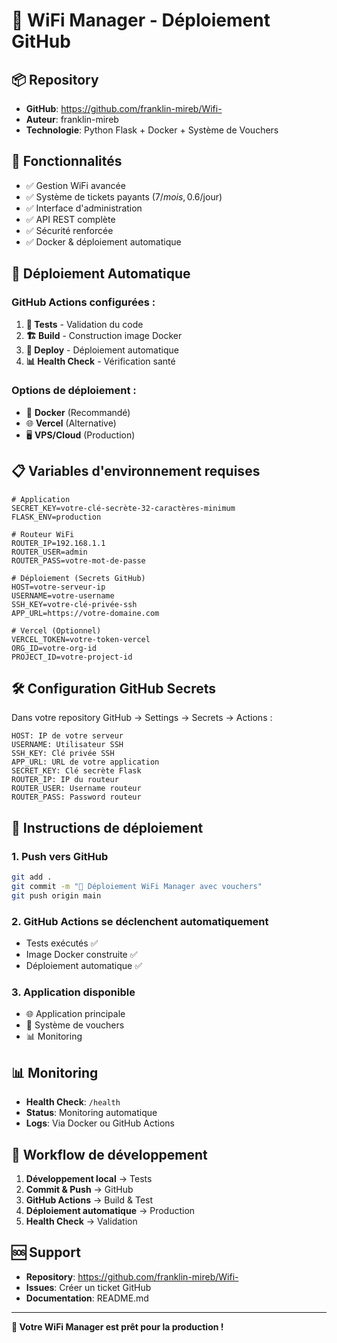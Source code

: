 # 🚀 WiFi Manager - Déploiement GitHub

## 📦 Repository
- **GitHub**: https://github.com/franklin-mireb/Wifi-
- **Auteur**: franklin-mireb
- **Technologie**: Python Flask + Docker + Système de Vouchers

## 🎯 Fonctionnalités
- ✅ Gestion WiFi avancée
- ✅ Système de tickets payants (7$/mois, 0.6$/jour)
- ✅ Interface d'administration
- ✅ API REST complète
- ✅ Sécurité renforcée
- ✅ Docker & déploiement automatique

## 🚀 Déploiement Automatique

### GitHub Actions configurées :
1. **🧪 Tests** - Validation du code
2. **🏗️ Build** - Construction image Docker
3. **🚀 Deploy** - Déploiement automatique
4. **📊 Health Check** - Vérification santé

### Options de déploiement :
- 🐳 **Docker** (Recommandé)
- 🌐 **Vercel** (Alternative)
- 🖥️ **VPS/Cloud** (Production)

## 📋 Variables d'environnement requises

```env
# Application
SECRET_KEY=votre-clé-secrète-32-caractères-minimum
FLASK_ENV=production

# Routeur WiFi
ROUTER_IP=192.168.1.1
ROUTER_USER=admin
ROUTER_PASS=votre-mot-de-passe

# Déploiement (Secrets GitHub)
HOST=votre-serveur-ip
USERNAME=votre-username
SSH_KEY=votre-clé-privée-ssh
APP_URL=https://votre-domaine.com

# Vercel (Optionnel)
VERCEL_TOKEN=votre-token-vercel
ORG_ID=votre-org-id
PROJECT_ID=votre-project-id
```

## 🛠️ Configuration GitHub Secrets

Dans votre repository GitHub → Settings → Secrets → Actions :

```
HOST: IP de votre serveur
USERNAME: Utilisateur SSH
SSH_KEY: Clé privée SSH
APP_URL: URL de votre application
SECRET_KEY: Clé secrète Flask
ROUTER_IP: IP du routeur
ROUTER_USER: Username routeur
ROUTER_PASS: Password routeur
```

## 🚀 Instructions de déploiement

### 1. Push vers GitHub
```bash
git add .
git commit -m "🚀 Déploiement WiFi Manager avec vouchers"
git push origin main
```

### 2. GitHub Actions se déclenchent automatiquement
- Tests exécutés ✅
- Image Docker construite ✅
- Déploiement automatique ✅

### 3. Application disponible
- 🌐 Application principale
- 🎫 Système de vouchers
- 📊 Monitoring

## 📊 Monitoring

- **Health Check**: `/health`
- **Status**: Monitoring automatique
- **Logs**: Via Docker ou GitHub Actions

## 🔄 Workflow de développement

1. **Développement local** → Tests
2. **Commit & Push** → GitHub
3. **GitHub Actions** → Build & Test
4. **Déploiement automatique** → Production
5. **Health Check** → Validation

## 🆘 Support

- **Repository**: https://github.com/franklin-mireb/Wifi-
- **Issues**: Créer un ticket GitHub
- **Documentation**: README.md

---

**🎉 Votre WiFi Manager est prêt pour la production !**
